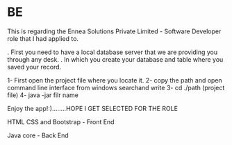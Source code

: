 # BE
 This is regarding the Ennea Solutions Private Limited - Software Developer role that I had applied to.


. First you need to have a local database server that we are providing you through any desk.
. In which you create your database and table where you saved your record.

1- First open the project file where you locate it.
2- copy the path and open command line interface from windows searchand write
3- cd ./path (project file)
4- java -jar filr name

Enjoy the app!:)........HOPE I GET SELECTED FOR THE ROLE


HTML CSS and Bootstrap - Front End 

Java core - Back End 

